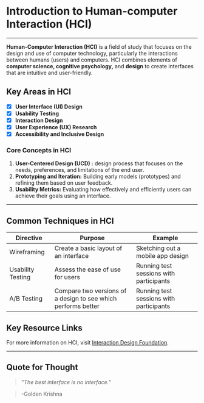 # Introduction to Human-computer Interaction (HCI)
---
**Human-Computer Interaction (HCI)** is a field of study that focuses on the design and use of computer technology, particularly the interactions between humans (users) and computers. HCI combines elements of **computer science, cognitive psychology,** and **design** to create interfaces that are intuitive and user-friendly.


## Key Areas in HCI

- [x] **User Interface (UI) Design**
- [x] **Usability Testing**
- [x] **Interaction Design**
- [x] **User Experience (UX) Research**
- [x] **Accessibility and Inclusive Design**

### Core Concepts in HCI
1. **User-Centered Design (UCD) :** design process that focuses on the needs, preferences, and limitations of the end user.  
2. **Prototyping and Iteration:** Building early models (prototypes) and refining them based on user feedback.
3. **Usability Metrics:** Evaluating how effectively and efficiently users can achieve their goals using an interface.  
---
## Common Techniques in HCI

| Directive | Purpose | Example|
| ------ | ------ | ------ |
| Wireframing | Create a basic layout of an interface | Sketching out a mobile app design |
| Usability Testing | Assess the ease of use for users | Running test sessions with participants|
| A/B Testing | Compare two versions of a design to see which performs better | Running test sessions with participants |

## Key Resource Links
For more information on HCI, visit [Interaction Design Foundation](https://github.com/ubco-mds-2025/data_541/blob/main/labs/lab3/question1.png).

---
## Quote for Thought
> *"The best interface is no interface."*

> -Golden Krishna

